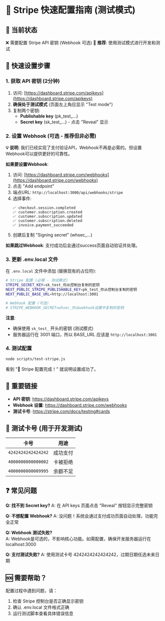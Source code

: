 # 🏦 Stripe 快速配置指南 (测试模式)

## 📍 当前状态
❌ 需要配置 Stripe API 密钥 (Webhook 可选)
🧪 **推荐**: 使用测试模式进行开发和测试

## 🚀 快速设置步骤

### 1. 获取 API 密钥 (2分钟)

1. 访问: [https://dashboard.stripe.com/apikeys](https://dashboard.stripe.com/apikeys)
2. **确保处于测试模式** (页面左上角应显示 "Test mode")
3. 复制两个密钥:
   - **Publishable key** (pk_test_...)
   - **Secret key** (sk_test_...) - 点击 "Reveal" 显示

### 2. 设置 Webhook (可选 - 推荐但非必需)

**💡 说明**: 我们已经实现了支付验证API，Webhook不再是必需的。但设置Webhook可以提供更好的可靠性。

**如果要设置Webhook**:
1. 访问: [https://dashboard.stripe.com/webhooks](https://dashboard.stripe.com/webhooks)
2. 点击 "Add endpoint"
3. 端点URL: `http://localhost:3000/api/webhooks/stripe`
4. 选择事件:
   ```
   ✅ checkout.session.completed
   ✅ customer.subscription.created
   ✅ customer.subscription.updated
   ✅ customer.subscription.deleted
   ✅ invoice.payment_succeeded
   ```
5. 创建后复制 "Signing secret" (whsec_...)

**如果跳过Webhook**: 支付成功后会通过success页面自动验证并处理。

### 3. 更新 .env.local 文件

在 `.env.local` 文件中添加 (替换现有的占位符):

```bash
# Stripe 配置 (必需 - 测试模式)
STRIPE_SECRET_KEY=sk_test_你从控制台复制的密钥
NEXT_PUBLIC_STRIPE_PUBLISHABLE_KEY=pk_test_你从控制台复制的密钥
NEXT_PUBLIC_BASE_URL=http://localhost:3001

# Webhook 配置 (可选)
# STRIPE_WEBHOOK_SECRET=whsec_你从webhook设置中复制的密钥
```

**注意**: 
- 确保使用 `sk_test_` 开头的密钥 (测试模式)
- 服务器运行在 3001 端口，所以 BASE_URL 应该是 `http://localhost:3001`

### 4. 测试配置

```bash
node scripts/test-stripe.js
```

看到 "🎉 Stripe 配置完成！" 就说明设置成功了。

## 🔗 重要链接

- **API 密钥**: https://dashboard.stripe.com/apikeys
- **Webhook 设置**: https://dashboard.stripe.com/webhooks  
- **测试卡号**: https://stripe.com/docs/testing#cards

## 🧪 测试卡号 (用于开发测试)

| 卡号 | 用途 |
|------|------|
| `4242424242424242` | 成功支付 |
| `4000000000000002` | 卡被拒绝 |
| `4000000000009995` | 余额不足 |

## ❓ 常见问题

**Q: 找不到 Secret key?**
A: 在 API keys 页面点击 "Reveal" 按钮显示完整密钥

**Q: 不想配置 Webhook?**
A: 没问题！系统会通过支付成功页面自动处理，功能完全正常

**Q: Webhook 测试失败?**  
A: Webhook是可选的，不影响核心功能。如需配置，确保开发服务器运行在 localhost:3000

**Q: 支付测试失败?**
A: 使用测试卡号 4242424242424242，过期日期任选未来日期

## 🆘 需要帮助？

配置过程中遇到问题，请：
1. 检查 Stripe 控制台是否正确显示密钥
2. 确认 .env.local 文件格式正确
3. 运行测试脚本查看具体错误信息 